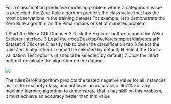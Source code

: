 For a classification predictive modeling problem where a categorical value is predicted, the Zero
Rule algorithm predicts the class value that has the most observations in the training dataset
For example, let’s demonstrate the Zero Rule algorithm on the Pima Indians onset of diabetes
problem.

1 Start the Weka GUI Chooser
2 Click the Explorer button to open the Weka Explorer interface
3 Load the /root/Desktop/weka/examples/diabetes.arff dataset
4 Click the Classify tab to open the classification tab
5 Select the rulesZeroR algorithm (it should be selected by default)
6 Select the Cross-validation Test options (it should be selected by default)
7 Click the Start button to evaluate the algorithm on the dataset

![](https://github.com/fenago/katacoda-scenarios/raw/master/machine-learning-mastery-weka/machine-learning-mastery-weka-chapter-16/steps/images/78.png)

The rulesZeroR algorithm predicts the tested negative value for all instances as it is the
majority class, and achieves an accuracy of 651% For any machine learning algorithm to
demonstrate that it has skill on this problem, it must achieve an accuracy better than this value

